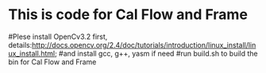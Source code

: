 # This is code for Cal Flow and Frame

#Plese install OpenCv3.2 first, details:http://docs.opencv.org/2.4/doc/tutorials/introduction/linux_install/linux_install.html;
#and install gcc, g++, yasm if need
#run build.sh to build the bin for Cal Flow and Frame
